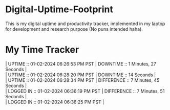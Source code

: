 # Digital-Uptime-Footprint

This is my digital uptime and productivity tracker, implemented in my laptop for development and research purpose (No puns intended haha).

# My Time Tracker

| UPTIME :: 01-02-2024 06:26:53 PM PST | DOWNTIME :: 1 Minutes, 27 Seconds | <br>
| UPTIME :: 01-02-2024 06:28:20 PM PST | DOWNTIME :: 14 Seconds | <br>
| UPTIME :: 01-02-2024 06:28:34 PM PST |
 DIFFERENCE :: 7 Minutes, 45 Seconds | <br>
| LOGGED IN :: 01-02-2024 06:36:19 PM PST | DIFFERENCE :: 7 Minutes, 51 Seconds | <br>
| LOGGED IN :: 01-02-2024 06:36:25 PM PST |